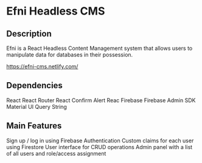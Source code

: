 # Efni Headless CMS


## Description

Efni is a React Headless Content Management system that allows users to manipulate data for databases in their possession. 

https://efni-cms.netlify.com/

## Dependencies

React
React Router
React Confirm Alert
Reac
Firebase
Firebase Admin SDK
Material UI
Query String

## Main Features
Sign up / log in using Firebase Authentication
Custom claims for each user using Firestore
User interface for CRUD operations
Admin panel with a list of all users and role/access assignment



